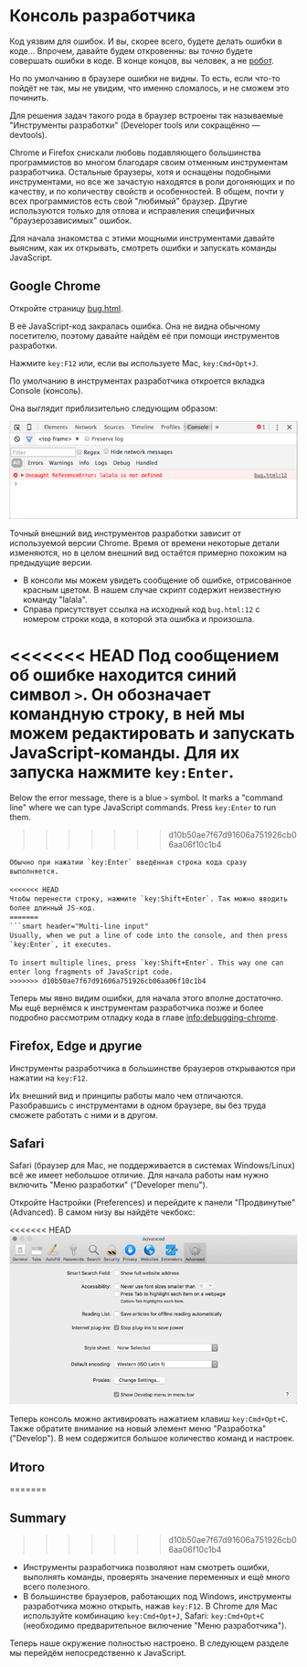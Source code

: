 # Консоль разработчика

Код уязвим для ошибок. И вы, скорее всего, будете делать ошибки в коде... Впрочем, давайте будем откровенны: вы *точно* будете совершать ошибки в коде. В конце концов, вы человек, а не [робот](https://ru.wikipedia.org/wiki/%D0%91%D0%B5%D0%BD%D0%B4%D0%B5%D1%80_(%D0%A4%D1%83%D1%82%D1%83%D1%80%D0%B0%D0%BC%D0%B0)).

Но по умолчанию в браузере ошибки не видны. То есть, если что-то пойдёт не так, мы не увидим, что именно сломалось, и не сможем это починить.

Для решения задач такого рода в браузер встроены так называемые "Инструменты разработки" (Developer tools или сокращённо — devtools).

Chrome и Firefox снискали любовь подавляющего большинства программистов во многом благодаря своим отменным инструментам разработчика. Остальные браузеры, хотя и оснащены подобными инструментами, но все же зачастую находятся в роли догоняющих и по качеству, и по количеству свойств и особенностей. В общем, почти у всех программистов есть свой "любимый" браузер. Другие используются только для отлова и исправления специфичных "браузерозависимых" ошибок.

Для начала знакомства с этими мощными инструментами давайте выясним, как их открывать, смотреть ошибки и запускать команды JavaScript.

## Google Chrome

Откройте страницу [bug.html](bug.html).

В её JavaScript-код закралась ошибка. Она не видна обычному посетителю, поэтому давайте найдём её при помощи инструментов разработки.

Нажмите `key:F12` или, если вы используете Mac, `key:Cmd+Opt+J`.

По умолчанию в инструментах разработчика откроется вкладка Console (консоль).

Она выглядит приблизительно следующим образом:

![chrome](chrome.png)

Точный внешний вид инструментов разработки зависит от используемой версии Chrome. Время от времени некоторые детали изменяются, но в целом внешний вид остаётся примерно похожим на предыдущие версии.

- В консоли мы можем увидеть сообщение об ошибке, отрисованное красным цветом. В нашем случае скрипт содержит неизвестную команду "lalala".
- Справа присутствует ссылка на исходный код `bug.html:12` с номером строки кода, в которой эта ошибка и произошла.

<<<<<<< HEAD
Под сообщением об ошибке находится синий символ `>`. Он обозначает командную строку, в ней мы можем редактировать и запускать JavaScript-команды. Для их запуска нажмите `key:Enter`.
=======
Below the error message, there is a blue `>` symbol. It marks a "command line" where we can type JavaScript commands. Press `key:Enter` to run them.
>>>>>>> d10b50ae7f67d91606a751926cb06aa06f10c1b4

```smart header="Многострочный ввод"
Обычно при нажатии `key:Enter` введённая строка кода сразу выполняется.

<<<<<<< HEAD
Чтобы перенести строку, нажмите `key:Shift+Enter`. Так можно вводить более длинный JS-код.
=======
```smart header="Multi-line input"
Usually, when we put a line of code into the console, and then press `key:Enter`, it executes.

To insert multiple lines, press `key:Shift+Enter`. This way one can enter long fragments of JavaScript code.
>>>>>>> d10b50ae7f67d91606a751926cb06aa06f10c1b4
```

Теперь мы явно видим ошибки, для начала этого вполне достаточно. Мы ещё вернёмся к инструментам разработчика позже и более подробно рассмотрим отладку кода в главе <info:debugging-chrome>.


## Firefox, Edge и другие

Инструменты разработчика в большинстве браузеров открываются при нажатии на `key:F12`.

Их внешний вид и принципы работы мало чем отличаются. Разобравшись с инструментами в одном браузере, вы без труда сможете работать с ними и в другом.

## Safari

Safari (браузер для Mac, не поддерживается в системах Windows/Linux) всё же имеет небольшое отличие. Для начала работы нам нужно включить "Меню разработки" ("Developer menu").

Откройте Настройки (Preferences) и перейдите к панели "Продвинутые" (Advanced). В самом низу вы найдёте чекбокс:

<<<<<<< HEAD
![safari](safari.png)

Теперь консоль можно активировать нажатием клавиш `key:Cmd+Opt+C`. Также обратите внимание на новый элемент меню "Разработка" ("Develop"). В нем содержится большое количество команд и настроек.

## Итого
=======
## Summary
>>>>>>> d10b50ae7f67d91606a751926cb06aa06f10c1b4

- Инструменты разработчика позволяют нам смотреть ошибки, выполнять команды, проверять значение переменных и ещё много всего полезного.
- В большинстве браузеров, работающих под Windows, инструменты разработчика можно открыть, нажав `key:F12`. В Chrome для Mac используйте комбинацию `key:Cmd+Opt+J`, Safari: `key:Cmd+Opt+C` (необходимо предварительное включение "Меню разработчика").

Теперь наше окружение полностью настроено. В следующем разделе мы перейдём непосредственно к JavaScript.

